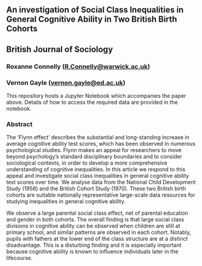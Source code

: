 

## An investigation of Social Class Inequalities in General Cognitive Ability in Two British Birth Cohorts 
## British Journal of Sociology

### Roxanne Connelly (R.Connelly@warwick.ac.uk)
### Vernon Gayle (vernon.gayle@ed.ac.uk)

This repository hosts a Jupyter Notebook which accompanies the paper above. Details of how to access the required data are provided in the notebook.

### Abstract

The ‘Flynn effect’ describes the substantial and long-standing increase in average cognitive ability test scores, which has been observed in numerous psychological studies. Flynn makes an appeal for researchers to move beyond psychology’s standard disciplinary boundaries and to consider sociological contexts, in order to develop a more comprehensive understanding of cognitive inequalities. In this article we respond to this appeal and investigate social class inequalities in general cognitive ability test scores over time. We analyse data from the National Child Development Study (1958) and the British Cohort Study (1970). These two British birth cohorts are suitable nationally representative large-scale data resources for studying inequalities in general cognitive ability.

We observe a large parental social class effect, net of parental education and gender in both cohorts. The overall finding is that large social class divisions in cognitive ability can be observed when children are still at primary school, and similar patterns are observed in each cohort. Notably, pupils with fathers at the lower end of the class structure are at a distinct disadvantage. This is a disturbing finding and it is especially important because cognitive ability is known to influence individuals later in the lifecourse.
